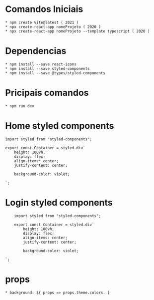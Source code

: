 # Comandos Iniciais
    * npm create vite@latest ( 2021 )
    * npx create-react-app nomeProjeto ( 2020 )
    * npx create-react-app nomeProjeto --template typescript ( 2020 )
# Dependencias
    * npm install --save react-icons
    * npm install --save styled-components
    * npm install --save @types/styled-components
# Pricipais comandos
    * npm run dev
# Home styled components
    import styled from "styled-components";

    export const Container = styled.div`
        height: 100vh;
        display: flex;
        align-items: center;
        justify-content: center;
        
        background-color: violet;

    `;
# Login styled components
        import styled from "styled-components";

        export const Container = styled.div`
            height: 100vh;
            display: flex;
            align-items: center;
            justify-content: center;
            
            background-color: violet;

    `;
# props
    * background: ${ props => props.theme.colors. }